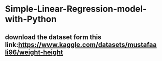 # Simple-Linear-Regression-model-with-Python
## download the dataset form this link:https://www.kaggle.com/datasets/mustafaali96/weight-height
